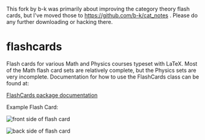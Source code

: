 This fork by b-k was primarily about improving the category theory flash cards, but I've moved those to https://github.com/b-k/cat_notes . Please do any further downloading or hacking there.

# flashcards
Flash cards for various Math and Physics courses typeset with LaTeX. Most of the Math flash card sets are relatively complete, but the Physics sets are very incomplete. Documentation for how to use the FlashCards class can be found at:

[FlashCards package documentation](http://ctan.sharelatex.com/tex-archive/macros/latex/contrib/flashcards/flashcards.pdf "documentation on CTAN mirror")

Example Flash Card:

![front side of flash card](https://github.com/jasonu/flashcards/blob/master/flash-card-front.png "front of example flash card")

![back side of flash card](https://github.com/jasonu/flashcards/blob/master/flash-card-back.png "back of example flash card")

